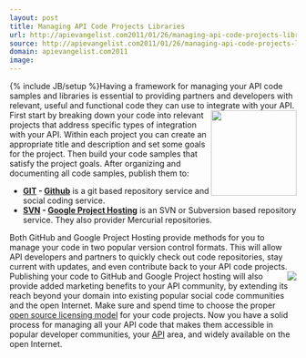 ```yaml
---
layout: post
title: Managing API Code Projects Libraries
url: http://apievangelist.com2011/01/26/managing-api-code-projects-libraries/
source: http://apievangelist.com2011/01/26/managing-api-code-projects-libraries/
domain: apievangelist.com2011
image: 
---
```

{% include JB/setup %}Having a framework for managing your API code samples and libraries is essential to providing partners and developers with relevant, useful and functional code they can use to integrate with your API. <a href="http://github.com" target="_blank"><img src="http://kinlane-productions.s3.amazonaws.com/github-logo.png"  width="150" align="right" /></a> First start by breaking down your code into relevant projects that address specific types of integration with your API.
Within each project you can create an appropriate title and description and set some goals for the project.
Then build your code samples that satisfy the project goals. After organizing and documenting all code samples, publish them to:
<ul>
     <li>
          <strong><a href="http://en.wikipedia.org/wiki/Git_(software)" target="_blank">GIT</a> - <a href="https://github.com/" target="_blank">Github</a></strong> is a git based repository service and social coding service.
     </li>
     <li>
          <strong><a href="http://en.wikipedia.org/wiki/Apache_Subversion" target="_blank">SVN</a> - <a href="http://code.google.com/hosting/" target="_blank">Google Project Hosting</a></strong> is an SVN or Subversion based repository service. They also provider Mercurial repositories.
     </li>
</ul>Both GitHub and Google Project Hosting provide methods for you to manage your code in two popular version control formats. This will allow API developers and partners to quickly check out code repositories, stay current with updates, and even contribute back to your API code projects. <a href="http://code.google.com/hosting/" target="_blank"><img src="http://kinlane-productions.s3.amazonaws.com/google-project-hosting/google-project-hosting.png"  align="right" /></a> Publishing your code to GitHub and Google Project hosting will also provide added marketing benefits to your API community, by extending its reach beyond your domain into existing popular social code communities and the open Internet.
Make sure and spend time to choose the proper <a href="http://en.wikipedia.org/wiki/Open-source_license" target="_blank">open source licensing model</a> for your code projects.
Now you have a solid process for managing all your API code that makes them accessible in popular developer communities, your <a href="http://www.apievangelist.com/">API</a> area, and widely available on the open Internet.
